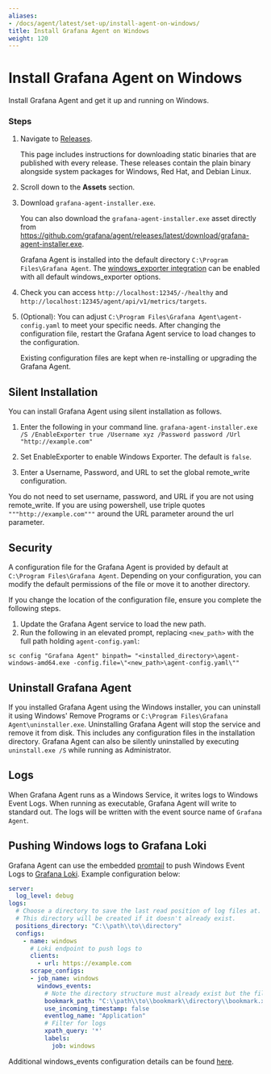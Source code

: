 ```yaml
---
aliases:
- /docs/agent/latest/set-up/install-agent-on-windows/
title: Install Grafana Agent on Windows
weight: 120
---
```


# Install Grafana Agent on Windows

Install Grafana Agent and get it up and running on Windows.

### Steps

1.  Navigate to [Releases](https://github.com/grafana/agent/releases).
   
    This page includes instructions for downloading static binaries that are published with every release. These releases contain the plain binary alongside system packages for Windows, Red Hat, and Debian Linux.
1. Scroll down to the **Assets** section.
1. Download `grafana-agent-installer.exe`.
   
   You can also download the `grafana-agent-installer.exe` asset directly from https://github.com/grafana/agent/releases/latest/download/grafana-agent-installer.exe.

    Grafana Agent is installed into the default directory `C:\Program Files\Grafana Agent`.
    The [windows_exporter integration](https://github.com/prometheus-community/windows_exporter)
    can be enabled with all default windows_exporter options.

1. Check you can access `http://localhost:12345/-/healthy` and `http://localhost:12345/agent/api/v1/metrics/targets`.



1. (Optional): You can adjust `C:\Program Files\Grafana Agent\agent-config.yaml` to meet your specific needs. After changing the configuration file, restart the Grafana Agent service to load changes to the configuration.
   
   Existing configuration files are kept when re-installing or upgrading the Grafana Agent.

## Silent Installation

You can install Grafana Agent using silent installation as follows.

1. Enter the following in your command line.
   `grafana-agent-installer.exe /S /EnableExporter true /Username xyz /Password password /Url "http://example.com" `

1. Set EnableExporter to enable Windows Exporter. The default is `false`.
1. Enter a Username, Password, and URL to set the global remote_write configuration. 
   
  You do not need to set username, password, and URL if you are not using remote_write. 
  If you are using powershell, use triple quotes `"""http://example.com"""` around the URL parameter around the url parameter.

## Security

A configuration file for the Grafana Agent is provided by default at `C:\Program Files\Grafana Agent`. Depending on your configuration, you can modify the default permissions of the file or move it to another directory.

If you change the location of the configuration file, ensure you complete the following steps.

1. Update the Grafana Agent service to load the new path. 
1. Run the following in an elevated prompt, replacing `<new_path>` with the full path holding `agent-config.yaml`:

```
sc config "Grafana Agent" binpath= "<installed_directory>\agent-windows-amd64.exe -config.file=\"<new_path>\agent-config.yaml\""
```

## Uninstall Grafana Agent

If you installed Grafana Agent using the Windows installer, you can uninstall it using Windows' Remove Programs or `C:\Program Files\Grafana Agent\uninstaller.exe`. 
Uninstalling Grafana Agent will stop the service and remove it from disk. This includes any configuration files in the installation directory. 
Grafana Agent can also be silently uninstalled by executing `uninstall.exe /S` while running as Administrator.

## Logs

When Grafana Agent runs as a Windows Service, it writes logs to Windows Event Logs. When running as executable, Grafana Agent will write to standard out. The logs will be written with the event source name of `Grafana Agent`.

## Pushing Windows logs to Grafana Loki

Grafana Agent can use the embedded [promtail](https://grafana.com/docs/loki/latest/clients/promtail/) to push Windows Event Logs to [Grafana Loki](https://github.com/grafana/loki). Example configuration below:

```yaml
server:
  log_level: debug
logs:
  # Choose a directory to save the last read position of log files at.
  # This directory will be created if it doesn't already exist.
  positions_directory: "C:\\path\\to\\directory"
  configs:
    - name: windows
      # Loki endpoint to push logs to
      clients:
        - url: https://example.com
      scrape_configs:
      - job_name: windows
        windows_events:
          # Note the directory structure must already exist but the file will be created on demand
          bookmark_path: "C:\\path\\to\\bookmark\\directory\\bookmark.xml"
          use_incoming_timestamp: false
          eventlog_name: "Application"
          # Filter for logs
          xpath_query: '*'
          labels:
            job: windows
```

Additional windows_events configuration details can be found [here](https://grafana.com/docs/loki/latest/clients/promtail/configuration/#windows_events).
